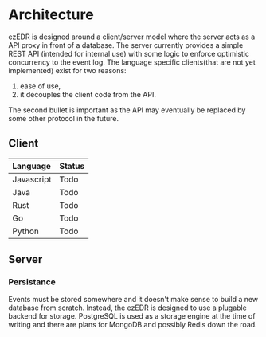 # Architecture

ezEDR is designed around a client/server model where the server acts as a API
proxy in front of a database. The server currently provides a simple REST API
(intended for internal use) with some logic to enforce optimistic concurrency to
the event log. The language specific clients(that are not yet implemented) exist
for two reasons:

1. ease of use,
2. it decouples the client code from the API.

The second bullet is important as the API may eventually be replaced by some
other protocol in the future.

## Client

| Language   | Status |
| :--------- | :----- |
| Javascript | Todo   |
| Java       | Todo   |
| Rust       | Todo   |
| Go         | Todo   |
| Python     | Todo   |

## Server

### Persistance

Events must be stored somewhere and it doesn't make sense to build a new
database from scratch. Instead, the ezEDR is designed to use a plugable backend
for storage. PostgreSQL is used as a storage engine at the time of writing and
there are plans for MongoDB and possibly Redis down the road.
